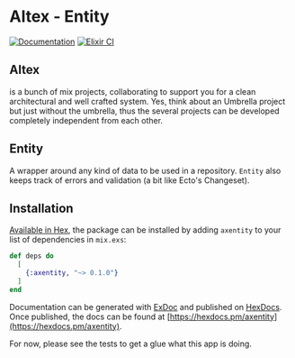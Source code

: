 # Altex - Entity

[![Documentation](https://img.shields.io/badge/docs-hexpm-blue.svg)](http://hexdocs.pm/axentity/)
[![Elixir CI](https://github.com/iboard/axentity/actions/workflows/elixir.yml/badge.svg)](https://github.com/iboard/axentity/actions/workflows/elixir.yml)

## Altex

is a bunch of mix projects, collaborating to support you for a clean
architectural and well crafted system. Yes, think about an Umbrella project
but just without the umbrella, thus the several projects can be developed
completely independent from each other.

## Entity

A wrapper around any kind of data to be used in a repository. `Entity` also
keeps track of errors and validation (a bit like Ecto's Changeset).


## Installation

[Available in Hex](https://hex.pm/packages/axentity), the package can be installed
by adding `axentity` to your list of dependencies in `mix.exs`:

```elixir
def deps do
  [
    {:axentity, "~> 0.1.0"}
  ]
end
```

Documentation can be generated with [ExDoc](https://github.com/elixir-lang/ex_doc)
and published on [HexDocs](https://hexdocs.pm). Once published, the docs can
be found at [https://hexdocs.pm/axentity](https://hexdocs.pm/axentity).


For now, please see the tests to get a glue what this app is doing.




[axentity]: https://github.com/iboard/axentity
[CIB axentity]: https://github.com/iboard/axentity/actions/workflows/elixir.yml/badge.svg
[DB axentity]: https://img.shields.io/badge/docs-hexpm-blue.svg

[axrepo]: https://github.com/iboard/axrepo
[CIB axrepo]: https://github.com/iboard/axrepo/actions/workflows/elixir.yml/badge.svg
[DB axrepo]: https://img.shields.io/badge/docs-hexpm-blue.svg

[ax_webclient]: https://github.com/iboard/ax_webclient
[CIB ax_webclient]: https://github.com/iboard/ax_webclient/actions/workflows/elixir.yml/badge.svg
[DB ax_webclient]: https://img.shields.io/badge/docs-hexpm-blue.svg
